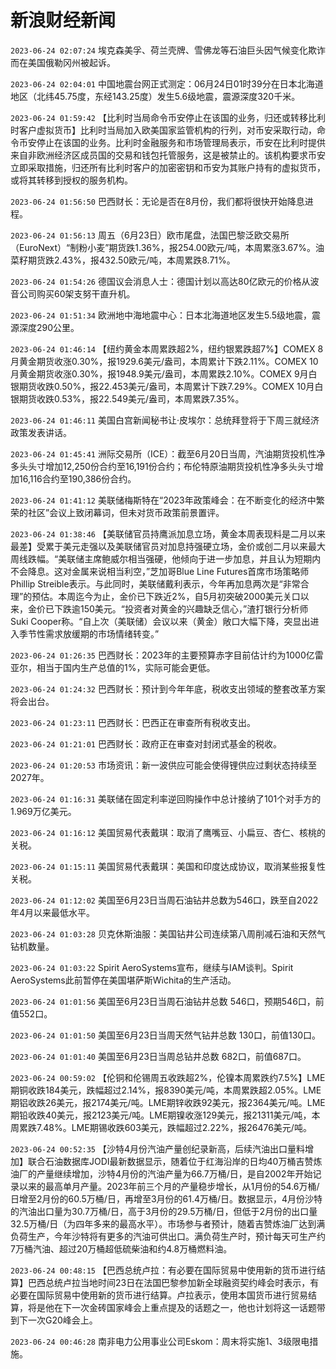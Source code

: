 # 新浪财经新闻
`2023-06-24 02:07:24` 埃克森美孚、荷兰壳牌、雪佛龙等石油巨头因气候变化欺诈而在美国俄勒冈州被起诉。

`2023-06-24 02:04:01` 中国地震台网正式测定：06月24日01时39分在日本北海道地区（北纬45.75度，东经143.25度）发生5.6级地震，震源深度320千米。

`2023-06-24 01:59:42` 【比利时当局命令币安停止在该国的业务，归还或转移比利时客户虚拟货币】比利时当局加入欧美国家监管机构的行列，对币安采取行动，命令币安停止在该国的业务。比利时金融服务和市场管理局表示，币安在比利时提供来自非欧洲经济区成员国的交易和钱包托管服务，这是被禁止的。该机构要求币安立即采取措施，归还所有比利时客户的加密密钥和币安为其账户持有的虚拟货币，或将其转移到授权的服务机构。

`2023-06-24 01:56:50` 巴西财长：无论是否在8月份，我们都将很快开始降息进程。

`2023-06-24 01:56:13` 周五（6月23日）欧市尾盘，法国巴黎泛欧交易所（EuroNext）“制粉小麦”期货跌1.36%，报254.00欧元/吨，本周累涨3.67%。油菜籽期货跌2.43%，报432.50欧元/吨，本周累跌8.71%。

`2023-06-24 01:54:26` 德国议会消息人士：德国计划以高达80亿欧元的价格从波音公司购买60架支努干直升机。

`2023-06-24 01:51:34` 欧洲地中海地震中心：日本北海道地区发生5.5级地震，震源深度290公里。

`2023-06-24 01:46:14` 【纽约黄金本周累跌超2%，纽约银累跌超7%】COMEX 8月黄金期货收涨0.30%，报1929.6美元/盎司，本周累计下跌2.11%。COMEX 10月黄金期货收涨0.30%，报1948.9美元/盎司，本周累跌2.10%。COMEX 9月白银期货收跌0.50%，报22.453美元/盎司，本周累计下跌7.29%。COMEX 10月白银期货收跌0.53%，报22.549美元/盎司，本周累跌7.35%。

`2023-06-24 01:46:11` 美国白宫新闻秘书让·皮埃尔：总统拜登将于下周三就经济政策发表讲话。

`2023-06-24 01:45:41` 洲际交易所（ICE）：截至6月20日当周，汽油期货投机性净多头头寸增加12,250份合约至16,191份合约；布伦特原油期货投机性净多头头寸增加16,116合约至190,386份合约。

`2023-06-24 01:41:12` 美联储梅斯特在“2023年政策峰会：在不断变化的经济中繁荣的社区”会议上致闭幕词，但未对货币政策前景置评。

`2023-06-24 01:38:46` 【美联储官员持鹰派加息立场，黄金本周表现料是二月以来最差】受累于美元走强以及美联储官员对加息持强硬立场，金价或创二月以来最大周线跌幅。“美联储主席鲍威尔相当强硬，他倾向于进一步加息，并且认为短期内不会降息。这对金属来说相当利空，”芝加哥Blue Line Futures首席市场策略师Phillip Streible表示。与此同时，美联储戴利表示，今年再加息两次是“非常合理”的预估。本周迄今为止，金价已下跌近2%，自5月初突破2000美元关口以来，金价已下跌逾150美元。“投资者对黄金的兴趣缺乏信心，”渣打银行分析师Suki Cooper称。“自上次（美联储）会议以来（黄金）敞口大幅下降，突显出进入季节性需求放缓期的市场情绪转变。”

`2023-06-24 01:26:35` 巴西财长：2023年的主要预算赤字目前估计约为1000亿雷亚尔，相当于国内生产总值的1%，实际可能会更低。

`2023-06-24 01:24:32` 巴西财长：预计到今年年底，税收支出领域的整套改革方案将会出台。

`2023-06-24 01:23:11` 巴西财长：巴西正在审查所有税收支出。

`2023-06-24 01:21:01` 巴西财长：政府正在审查对封闭式基金的税收。

`2023-06-24 01:20:53` 市场资讯：新一波供应可能会使得锂供应过剩状态持续至2027年。

`2023-06-24 01:16:31` 美联储在固定利率逆回购操作中总计接纳了101个对手方的1.969万亿美元。

`2023-06-24 01:16:12` 美国贸易代表戴琪：取消了鹰嘴豆、小扁豆、杏仁、核桃的关税。

`2023-06-24 01:15:11` 美国贸易代表戴琪：美国和印度达成协议，取消某些报复性关税。

`2023-06-24 01:12:02` 美国至6月23日当周石油钻井总数为546口，跌至自2022年4月以来最低水平。

`2023-06-24 01:03:28` 贝克休斯油服：美国钻井公司连续第八周削减石油和天然气钻机数量。

`2023-06-24 01:03:22` Spirit AeroSystems宣布，继续与IAM谈判。Spirit AeroSystems此前暂停在美国堪萨斯Wichita的生产活动。

`2023-06-24 01:01:56` 美国至6月23日当周石油钻井总数 546口，预期546口，前值552口。

`2023-06-24 01:01:50` 美国至6月23日当周天然气钻井总数 130口，前值130口。

`2023-06-24 01:01:40` 美国至6月23日当周总钻井总数 682口，前值687口。

`2023-06-24 00:59:02` 【伦铜和伦锡周五收跌超2%，伦镍本周累跌约7.5%】LME期铜收跌184美元，跌幅超过2.14%，报8390美元/吨，本周累跌超2.05%。LME期铝收跌26美元，报2174美元/吨。LME期锌收跌92美元，报2364美元/吨。LME期铅收跌40美元，报2123美元/吨。LME期镍收涨129美元，报21311美元/吨，本周累跌7.48%。LME期锡收跌603美元，跌幅超过2.22%，报26476美元/吨。

`2023-06-24 00:52:35` 【沙特4月份汽油产量创纪录新高，后续汽油出口量料增加】联合石油数据库JODI最新数据显示，随着位于红海沿岸的日均40万桶吉赞炼油厂的产量继续增加，沙特4月份的汽油产量为66.7万桶/日，是自2002年开始记录以来的最高单月产量。2023年前三个月的产量稳步增长，从1月份的54.6万桶/日增至2月份的60.5万桶/日，再增至3月份的61.4万桶/日。数据显示，4月份沙特的汽油出口量为30.7万桶/日，高于3月份的29.5万桶/日，但低于2月份的出口量32.5万桶/日（为四年多来的最高水平）。市场参与者预计，随着吉赞炼油厂达到满负荷生产，今年沙特将有更多的汽油可供出口。满负荷生产时，预计每天可生产约7万桶汽油、超过20万桶超低硫柴油和约4.8万桶燃料油。

`2023-06-24 00:48:15` 【巴西总统卢拉：有必要在国际贸易中使用新的货币进行结算】巴西总统卢拉当地时间23日在法国巴黎参加新全球融资契约峰会时表示，有必要在国际贸易中使用新的货币进行结算。卢拉表示，使用本国货币进行贸易结算，将是他在下一次金砖国家峰会上重点提及的话题之一，他也计划将这一话题带到下一次G20峰会上。

`2023-06-24 00:46:28` 南非电力公用事业公司Eskom：周末将实施1、3级限电措施。

